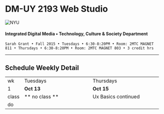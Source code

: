# DM-UY 2193 Web Studio

![NYU](http://ws2.polishedsolid.com/de/nyu_soe_logo.png)
#### Integrated Digital Media • Technology, Culture & Society Department

    Sarah Grant • Fall 2015 • Tuesdays • 6:30-8:20PM • Room: 2MTC MAGNET 811 • Thursdays • 6:30-8:20PM • Room: 2MTC MAGNET 803 • 3 credit hrs

---

## Schedule Weekly Detail

<table>
<tr>
<td>wk</td>
<td>Tuesdays</td>
<td>Thursdays</td>
</tr>
<!-- first week -->
<tr>
        <td valign="top" width="4%">1</td>
        <td valign="top" width="48%"><strong>Oct 13</strong></td>
        <td valign="top" width="48%"><strong>Oct 15</strong></td>
    </tr>
 <tr>
        <td valign="top">class</td>
        <td valign="top">
            ** no class **
        </td>
        <td valign="top">Ux Basics continued</td>
</tr>
<tr>
        <td valign="top">do</td>
        <td valign="top">
        </td>
        <td valign="top"></td>
</tr>
</table>